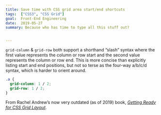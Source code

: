 ```yaml
---
title: Save time with CSS grid area start/end shortcuts
tags:  ["CSS3", "CSS Grid"]
goal:  Front-End Engineering
date:  2019-05-27
summary: Because who has time to type all this stuff out?


---
```


`grid-column` & `grid-row` both support a shorthand “slash” syntax where
the first value represents the column or row start and the second value
represents the column or row end. This is more concise than explicitly
listing start and end positions, but not so terse as the four-way
a/b/c/d syntax, which is harder to orient around.


```css
.a {
  grid-column: 1 / 2;
  grid-row: 1 / 2;
}
```

From Rachel Andrew’s now very outdated (as of 2019) book, *[Getting Ready for CSS Grid Layout][book]*.

[book]: https://abookapart.com/products/get-ready-for-css-grid-layout

